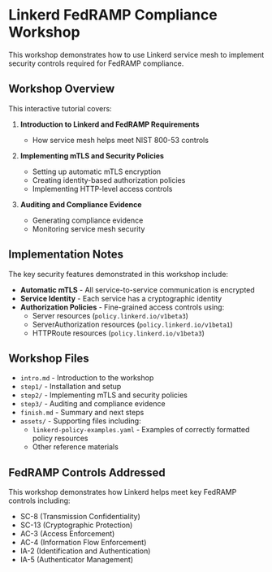 # Linkerd FedRAMP Compliance Workshop

This workshop demonstrates how to use Linkerd service mesh to implement security controls required for FedRAMP compliance.

## Workshop Overview

This interactive tutorial covers:

1. **Introduction to Linkerd and FedRAMP Requirements**
   - How service mesh helps meet NIST 800-53 controls

2. **Implementing mTLS and Security Policies**
   - Setting up automatic mTLS encryption
   - Creating identity-based authorization policies
   - Implementing HTTP-level access controls

3. **Auditing and Compliance Evidence**
   - Generating compliance evidence
   - Monitoring service mesh security

## Implementation Notes

The key security features demonstrated in this workshop include:

- **Automatic mTLS** - All service-to-service communication is encrypted
- **Service Identity** - Each service has a cryptographic identity
- **Authorization Policies** - Fine-grained access controls using:
  - Server resources (`policy.linkerd.io/v1beta3`)
  - ServerAuthorization resources (`policy.linkerd.io/v1beta1`) 
  - HTTPRoute resources (`policy.linkerd.io/v1beta3`)

## Workshop Files

- `intro.md` - Introduction to the workshop
- `step1/` - Installation and setup
- `step2/` - Implementing mTLS and security policies
- `step3/` - Auditing and compliance evidence
- `finish.md` - Summary and next steps
- `assets/` - Supporting files including:
  - `linkerd-policy-examples.yaml` - Examples of correctly formatted policy resources
  - Other reference materials

## FedRAMP Controls Addressed

This workshop demonstrates how Linkerd helps meet key FedRAMP controls including:

- SC-8 (Transmission Confidentiality)
- SC-13 (Cryptographic Protection)
- AC-3 (Access Enforcement)
- AC-4 (Information Flow Enforcement)
- IA-2 (Identification and Authentication)
- IA-5 (Authenticator Management)
